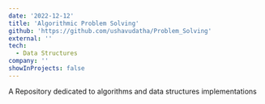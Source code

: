 ```yaml
---
date: '2022-12-12'
title: 'Algorithmic Problem Solving'
github: 'https://github.com/ushavudatha/Problem_Solving'
external: ''
tech:
  - Data Structures
company: ''
showInProjects: false
---
```


A Repository dedicated to algorithms and data structures implementations